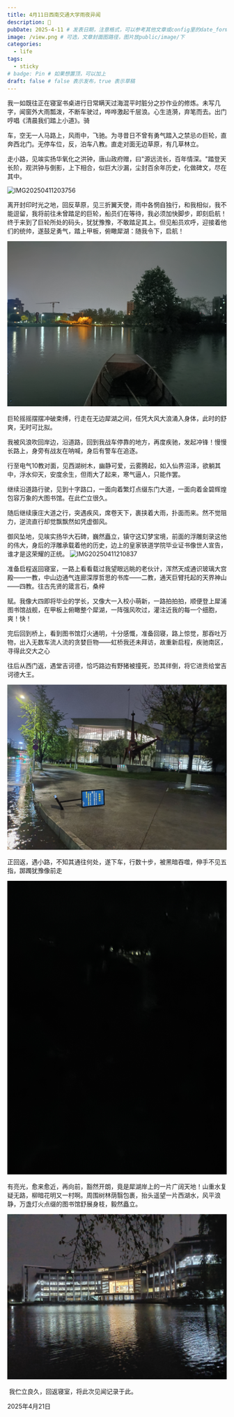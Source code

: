 ```yaml
---
title: 4月11日西南交通大学雨夜异闻
description: 🐸
pubDate: 2025-4-11 # 发表日期，注意格式，可以参考其他文章或config里的date_format
image: /view.png # 可选，文章封面图路径，图片放public/image/下
categories:
  - life
tags:
  - sticky
# badge: Pin # 如果想置顶，可以加上
draft: false # false 表示发布，true 表示草稿
---
```


​		我一如既往正在寝室书桌进行日常瞒天过海混平时脏分之抄作业的修炼。未写几字，闻窗外大雨瓢泼，不断车驶过，哗哗激起千层浪。心生涟漪，弃笔而去。出门哼唱《清晨我们踏上小道》。骑

车，空无一人马路上，风雨中，飞驰。为寻昔日不曾有勇气踏入之禁忌の巨轮，直奔西北门。无停车位，反，泊车八教。直走对面无边草原，有几草林立。

​		走小路，见竢实扬华氧化之洪钟，唐山政府赠，曰"源远流长，百年情深。"踏登天长阶，观洪钟与倒影，上下相合，似巨大沙漏，尘封百余年历史，化做碑文，尽在其中。

![IMG20250411203756](/img/posts/2025_4_11/IMG20250411203756.jpg)

​		离开封印时光之地，回反草原，见三折翼天使，雨中各惘自独行，和我相似，我不能逗留，我将前往未曾踏足的巨轮，船员们在等待，我必须加快脚步，即刻启航！
​		终于来到了巨轮所处的码头，犹犹豫豫，不敢踏足其上。但见船员欢呼，迎接着他们的统帅，遂鼓足勇气，踏上甲板，俯瞰犀湖：随我令下，启航！

![IMG20250411204726](/img/posts/2025_4_11/IMG20250411204726.jpg)

​		巨轮摇摇摆摆冲破束缚，行走在无边犀湖之间，任凭大风大浪涌入身体，此时的舒爽，无时可比拟。

​		我被风浪吹回岸边，沿道路，回到我战车停靠的地方，再度疾驰，发起冲锋！慢慢长路上，身旁有战友在呐喊，身后有警车在追逐。

​		行至电气10教对面，见西湖树木，幽静可爱，云雾腾起，如入仙界沼泽，欲躺其中，浮水仰天，安度余生，但雨大了起来，寒气逼人，只能作罢。

​		继续沿道路行驶，见到十字路口，一面向着繁灯点缀东门大道，一面向着金碧辉煌包容万象的大图书馆。在此伫立很久。

​		随后继续康庄大道之行，突遇疾风，席卷天下，裹挟着大雨，扑面而来。然不觉阻力，逆流直行却觉飘飘然如凭虚御风。

​		御风坠地，见竢实扬华大石碑，巍然矗立，镇守这幻梦宝境，前面的浮雕刻录这他的伟大，身后的浮雕承载着他的历史，边上的皇家铁道学院毕业证书像世人宣告，谁才是这荣耀的正统。
![IMG20250411210837](/img/posts/2025_4_11/IMG20250411210837.jpg)

​		准备启程返回寝室，一路上看看载过我望眼远眺的老伙计，浑然天成通识玻璃大宫殿——一教，中山边通气连廊深厚哲思的书库——二教，通天巨臂托起的天界神山——四教。往古先贤的箴言石，桑梓

赋。我像大四即将毕业的学长，又像大一入校小萌新，一路拍拍拍，顺便登上犀浦图书馆战舰，在甲板上俯瞰整个犀湖，一阵强风吹过，灌注近我的每一个细胞，爽！快！

​		完后回到桥上，看到图书馆灯火通明，十分感慨，准备回寝，路上惊觉，那吞吐万物，出入无数车流人流的贪婪巨物——虹桥我还未拜访，故重新启程，疾驰南区，寻得此交大之心


​		往后从西门返，遇堂吉诃德，恰巧路边有野猪被撞死，恐其绊倒，将它进贡给堂吉诃德大王。

![IMG20250411214453](/img/posts/2025_4_11/IMG20250411214453.jpg)

​		正回返，遇小路，不知其通往何处，遂下车，行数十步，被黑暗吞噬，伸手不见五指，踯躅犹豫像前走

![IMG20250411215158](/img/posts/2025_4_11/IMG20250411215158.jpg)

​		有亮光，愈来愈近，再向前，豁然开朗，竟是犀湖岸上的一片广阔天地！山重水复疑无路，柳暗花明又一村啊。周围树林荫翳包裹，抬头遥望一片西湖水，风平浪静，万盏灯火点缀的图书馆舒展身枝，毅然矗立。

![IMG20250411215223](/img/posts/2025_4_11/IMG20250411215223.jpg)

​		我伫立良久，回返寝室，将此次见闻记录于此。

2025年4月21日

